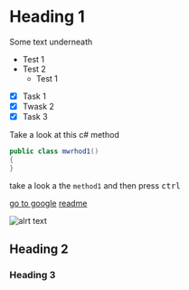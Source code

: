 # Heading 1

Some text underneath 

* Test 1
* Test 2
  * Test 1
 
- [x] Task 1
- [x] Twask 2
- [x] Task 3

Take a look at this c# method

```csharp
public class mwrhod1()
{
}
```


take a look a the `method1` and then press <kbd>ctrl</kbd>

[go to google](https://www.google.com)
[readme](./readme.md)

![alrt text](https://www.freepik.com/icons/test)

## Heading 2

### Heading 3
